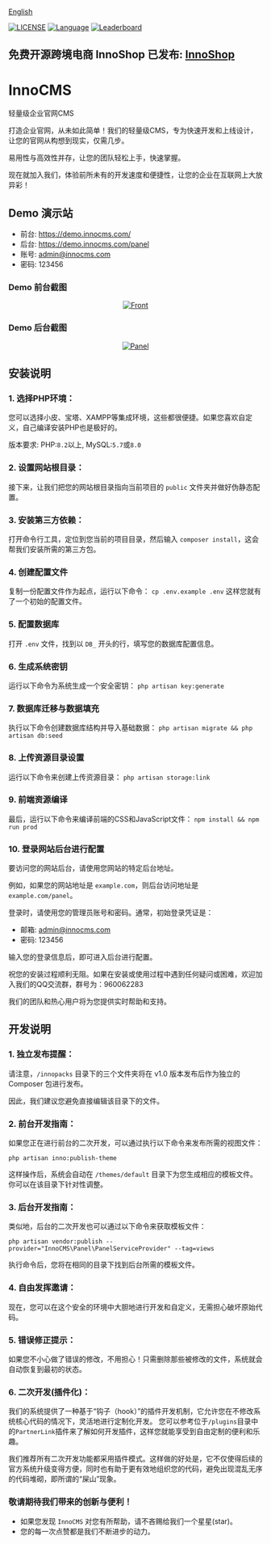 [English](https://github.com/innocms/innocms/blob/master/README.md)

[![LICENSE](https://img.shields.io/badge/License-OSL%203.0-green.svg)](https://github.com/innocms/innocms/blob/master/LICENSE.txt)
[![Language](https://img.shields.io/badge/Language-php-blue.svg)](https://www.php.net/)
[![Leaderboard](https://img.shields.io/badge/InnoCMS%20-orange)](https://www.innocms.com/)

## 免费开源跨境电商 InnoShop 已发布: [InnoShop](https://github.com/innocommerce/innoshop)

# InnoCMS
轻量级企业官网CMS

打造企业官网，从未如此简单！我们的轻量级CMS，专为快速开发和上线设计，让您的官网从构想到现实，仅需几步。

易用性与高效性并存，让您的团队轻松上手，快速掌握。

现在就加入我们，体验前所未有的开发速度和便捷性，让您的企业在互联网上大放异彩！

## Demo 演示站
- 前台: https://demo.innocms.com/
- 后台: https://demo.innocms.com/panel
- 账号: admin@innocms.com
- 密码: 123456

### Demo 前台截图
<p align="center">
    <a href="https://www.innocms.com" target="_blank">
        <img src="https://www.innoshop.cn/images/readme/front.jpg?" alt="Front">
    </a>
</p>

### Demo 后台截图
<p align="center">
    <a href="https://www.innocms.com" target="_blank">
        <img src="https://www.innoshop.cn/images/readme/panel.jpg?" alt="Panel">
    </a>
</p>

## 安装说明
### 1. 选择PHP环境：
您可以选择小皮、宝塔、XAMPP等集成环境，这些都很便捷。如果您喜欢自定义，自己编译安装PHP也是极好的。

版本要求: PHP:`8.2`以上, MySQL:`5.7`或`8.0`

### 2. 设置网站根目录：
接下来，让我们把您的网站根目录指向当前项目的 `public` 文件夹并做好伪静态配置。

### 3. 安装第三方依赖：
打开命令行工具，定位到您当前的项目目录，然后输入 `composer install`，这会帮我们安装所需的第三方包。

### 4. 创建配置文件
复制一份配置文件作为起点，运行以下命令： `cp .env.example .env` 这样您就有了一个初始的配置文件。

### 5. 配置数据库
打开 `.env` 文件，找到以 `DB_` 开头的行，填写您的数据库配置信息。

### 6. 生成系统密钥
运行以下命令为系统生成一个安全密钥： `php artisan key:generate`

### 7. 数据库迁移与数据填充
执行以下命令创建数据库结构并导入基础数据： `php artisan migrate && php artisan db:seed`

### 8. 上传资源目录设置
运行以下命令来创建上传资源目录： `php artisan storage:link`

### 9. 前端资源编译
最后，运行以下命令来编译前端的CSS和JavaScript文件： `npm install && npm run prod`

### 10. 登录网站后台进行配置
要访问您的网站后台，请使用您网站的特定后台地址。

例如，如果您的网站地址是 `example.com`，则后台访问地址是 `example.com/panel`。

登录时，请使用您的管理员账号和密码。通常，初始登录凭证是：
- 邮箱: admin@innocms.com
- 密码: 123456

输入您的登录信息后，即可进入后台进行配置。

祝您的安装过程顺利无阻。如果在安装或使用过程中遇到任何疑问或困难，欢迎加入我们的QQ交流群，群号为：960062283

我们的团队和热心用户将为您提供实时帮助和支持。


## 开发说明
### 1. 独立发布提醒：
请注意，`/innopacks` 目录下的三个文件夹将在 v1.0 版本发布后作为独立的 Composer 包进行发布。

因此，我们建议您避免直接编辑该目录下的文件。

### 2. 前台开发指南：
如果您正在进行前台的二次开发，可以通过执行以下命令来发布所需的视图文件：
```
php artisan inno:publish-theme
```
这样操作后，系统会自动在 `/themes/default` 目录下为您生成相应的模板文件。你可以在该目录下针对性调整。

### 3. 后台开发指南：
类似地，后台的二次开发也可以通过以下命令来获取模板文件：
```
php artisan vendor:publish --provider="InnoCMS\Panel\PanelServiceProvider" --tag=views
```
执行命令后，您将在相同的目录下找到后台所需的模板文件。

### 4. 自由发挥邀请：
现在，您可以在这个安全的环境中大胆地进行开发和自定义，无需担心破坏原始代码。

### 5. 错误修正提示：
如果您不小心做了错误的修改，不用担心！只需删除那些被修改的文件，系统就会自动恢复到最初的状态。

### 6. 二次开发(插件化)：
我们的系统提供了一种基于“钩子（hook）”的插件开发机制，它允许您在不修改系统核心代码的情况下，灵活地进行定制化开发。
您可以参考位于`/plugins`目录中的`PartnerLink`插件来了解如何开发插件，这样您就能享受到自由定制的便利和乐趣。

我们推荐所有二次开发功能都采用插件模式。这样做的好处是，它不仅使得后续的官方系统升级变得方便，同时也有助于更有效地组织您的代码，避免出现混乱无序的代码堆砌，即所谓的“屎山”现象。

### 敬请期待我们带来的创新与便利！

- 如果您发现 `InnoCMS` 对您有所帮助，请不吝赐给我们一个星星(star)。
- 您的每一次点赞都是我们不断进步的动力。